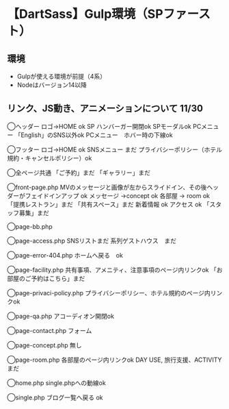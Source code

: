 # 【DartSass】Gulp環境（SPファースト）

## 環境
- Gulpが使える環境が前提（4系）
- Nodeはバージョン14以降

## リンク、JS動き、アニメーションについて 11/30
◯ヘッダー
ロゴ→HOME ok
SP ハンバーガー開閉ok
SPモーダルok
PCメニュー 「English」のSNS以外ok
PCメニュー　ホバー時の下線ok

◯フッター
ロゴ→HOME ok
SNSメニュー  まだ
プライバシーポリシー（ホテル規約・キャンセルポリシー）ok

◯全ページ共通
「ご予約」まだ
「ギャラリー」まだ

◯front-page.php
MVのメッセージと画像が左からスライドイン、その後ヘッダーがフェイドインアップ ok
メッセージ →concept ok
各部屋 → room ok
「提携レストラン」まだ
「共有スペース」まだ
新着情報 ok
アクセス ok
「スタッフ募集」まだ

◯page-bb.php

◯page-access.php
SNSリストまだ
系列ゲストハウス　まだ

◯page-error-404.php
ホームへ戻る　ok

◯page-facility.php
共有事項、アメニティ、注意事項のページ内リンクok
「お部屋のご予約はこちら」まだ

◯page-privaci-policy.php
プライバシーポリシー、ホテル規約のページ内リンクok

◯page-qa.php
アコーディオン開閉ok

◯page-contact.php
フォーム

◯page-concept.php
無し

◯page-room.php
各部屋のページ内リンクok
DAY USE, 旅行支援、ACTIVITY まだ

◯home.php
single.phpへの動線ok

◯single.php
ブログ一覧へ戻る ok